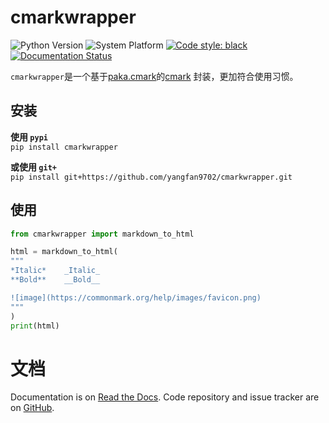 # cmarkwrapper
![Python Version](https://img.shields.io/badge/python-v3.7.5-brightgreen)
![System Platform](https://img.shields.io/badge/platform-ubuntu-brightgreen.svg)
[![Code style: black](https://img.shields.io/badge/code%20style-black-000000.svg)](https://github.com/psf/black)
[![Documentation Status](https://readthedocs.org/projects/cmarkwrapper/badge/?version=latest)](https://cmarkwrapper.readthedocs.io/zh/latest/?badge=latest)

`cmarkwrapper`是一个基于[paka.cmark](https://github.com/kapyshin/paka.cmark)的[cmark](https://github.com/commonmark/cmark) 封装，更加符合使用习惯。

## 安装
**使用 `pypi`**  
`pip install cmarkwrapper`

**或使用 `git+`**  
`pip install git+https://github.com/yangfan9702/cmarkwrapper.git`


## 使用
```python
from cmarkwrapper import markdown_to_html

html = markdown_to_html(
"""
*Italic*    _Italic_  
**Bold**    __Bold__  

![image](https://commonmark.org/help/images/favicon.png)
"""
)
print(html)
```

# 文档
Documentation is on [Read the Docs](https://cmarkwrapper.readthedocs.io/en/latest/). Code repository and issue tracker are on [GitHub](https://github.com/yangfan9702/cmarkwrapper).